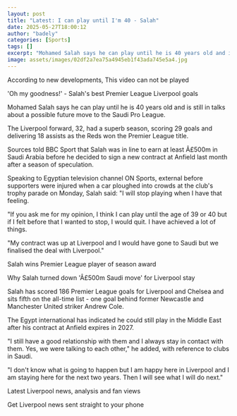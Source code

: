 ```yaml
---
layout: post
title: "Latest: I can play until I'm 40 - Salah"
date: 2025-05-27T18:00:12
author: "badely"
categories: [Sports]
tags: []
excerpt: "Mohamed Salah says he can play until he is 40 years old and is still in talks about a possible future move to the Saudi Pro League."
image: assets/images/02df2a7ea75a4945eb1f43ada745e5a4.jpg
---
```


According to new developments, This video can not be played

'Oh my goodness!' - Salah's best Premier League Liverpool goals

Mohamed Salah says he can play until he is 40 years old and is still in talks about a possible future move to the Saudi Pro League.

The Liverpool forward, 32, had a superb season, scoring 29 goals and delivering 18 assists as the Reds won the Premier League title.

Sources told BBC Sport that Salah was in line to earn at least Â£500m in Saudi Arabia before he decided to sign a new contract at Anfield last month after a season of speculation.

Speaking to Egyptian television channel ON Sports, external before supporters were injured when a car ploughed into crowds at the club's trophy parade on Monday, Salah said: "I will stop playing when I have that feeling.

"If you ask me for my opinion, I think I can play until the age of 39 or 40 but if I felt before that I wanted to stop, I would quit. I have achieved a lot of things.

"My contract was up at Liverpool and I would have gone to Saudi but we finalised the deal with Liverpool."

Salah wins Premier League player of season award

Why Salah turned down 'Â£500m Saudi move' for Liverpool stay

Salah has scored 186 Premier League goals for Liverpool and Chelsea and sits fifth on the all-time list - one goal behind former Newcastle and Manchester United striker Andrew Cole.

The Egypt international has indicated he could still play in the Middle East after his contract at Anfield expires in 2027.

"I still have a good relationship with them and I always stay in contact with them. Yes, we were talking to each other," he added, with reference to clubs in Saudi.

"I don't know what is going to happen but I am happy here in Liverpool and I am staying here for the next two years. Then I will see what I will do next."

Latest Liverpool news, analysis and fan views

Get Liverpool news sent straight to your phone

